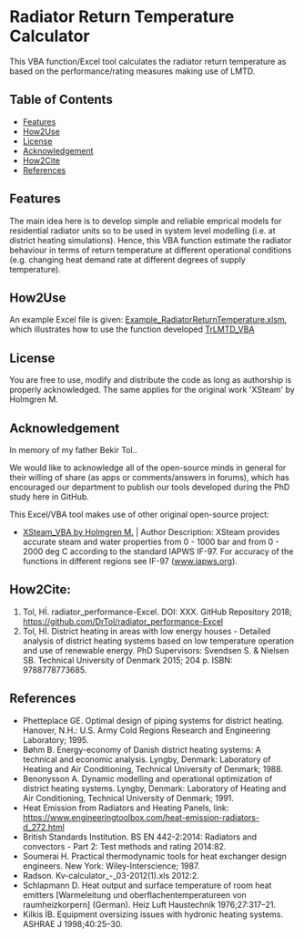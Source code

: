 # Radiator Return Temperature Calculator
This VBA function/Excel tool calculates the radiator return temperature as based on the performance/rating measures making use of LMTD.  
## Table of Contents
- [Features](README.md#features)
- [How2Use](README.md#how2use)
- [License](README.md#license)
- [Acknowledgement](README.md#acknowledgement)
- [How2Cite](README.md#how2cite)
- [References](README.md#references)

## Features
The main idea here is to develop simple and reliable emprical models for residential radiator units so to be used in system level modelling (i.e. at district heating simulations). Hence, this VBA function estimate the radiator behaviour in terms of return temperature at different operational conditions (e.g. changing heat demand rate at different degrees of supply temperature).

## How2Use
An example Excel file is given: [Example_RadiatorReturnTemperature.xlsm](https://github.com/DrTol/radiator_performance-Excel/blob/master/Example_RadiatorReturnTemperature.xlsm), which illustrates how to use the function developed [TrLMTD_VBA](https://github.com/DrTol/radiator_performance-Excel/blob/master/TrLMTD_VBA)

## License
You are free to use, modify and distribute the code as long as authorship is properly acknowledged. The same applies for the original work 'XSteam' by Holmgren M. 

## Acknowledgement 
In memory of my father Bekir Tol..

We would like to acknowledge all of the open-source minds in general for their willing of share (as apps or comments/answers in forums), which has encouraged our department to publish our tools developed during the PhD study here in GitHub.

This Excel/VBA tool makes use of other original open-source project: 
- [XSteam_VBA by Holmgren M.](https://www.me.ua.edu/me215/f07.woodbury/ExcelStuff/XSteam-v2a.xlsm) | Author Description: XSteam provides accurate steam and water properties from 0 - 1000 bar and from 0 - 2000 deg C according to the standard IAPWS IF-97. For accuracy of the functions in different regions see IF-97 (www.iapws.org).

## How2Cite:
1. Tol, Hİ. radiator_performance-Excel. DOI: XXX. GitHub Repository 2018; https://github.com/DrTol/radiator_performance-Excel
2. Tol, Hİ. District heating in areas with low energy houses - Detailed analysis of district heating systems based on low temperature operation and use of renewable energy. PhD Supervisors: Svendsen S. & Nielsen SB. Technical University of Denmark 2015; 204 p. ISBN: 9788778773685.

## References
- Phetteplace GE. Optimal design of piping systems for district heating. Hanover, N.H.: U.S. Army Cold Regions Research and Engineering Laboratory; 1995.
- Bøhm B. Energy-economy of Danish district heating systems: A technical and economic analysis. Lyngby, Denmark: Laboratory of Heating and Air Conditioning, Technical University of Denmark; 1988.
- Benonysson A. Dynamic modelling and operational optimization of district heating systems. Lyngby, Denmark: Laboratory of Heating and Air Conditioning, Technical University of Denmark; 1991.
- Heat Emission from Radiators and Heating Panels, link: https://www.engineeringtoolbox.com/heat-emission-radiators-d_272.html
- British Standards Institution. BS EN 442-2:2014: Radiators and convectors - Part 2: Test methods and rating 2014:82.
- Soumerai H. Practical thermodynamic tools for heat exchanger design engineers. New York: Wiley-Interscience; 1987.
- Radson. Kv-calculator_-_03-2012(1).xls 2012:2.
- Schlapmann D. Heat output and surface temperature of room heat emitters [Warmeleitung und oberflachentemperatureen von raumheizkorpern] (German). Heiz Luft Haustechnik 1976;27:317–21.
- Kilkis İB. Equipment oversizing issues with hydronic heating systems. ASHRAE J 1998;40:25–30.
